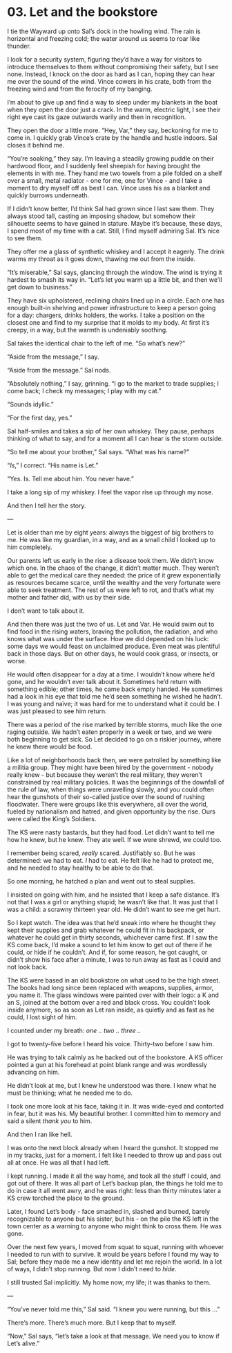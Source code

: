 # 03. Let and the bookstore

I tie the Wayward up onto Sal’s dock in the howling wind. The rain is horizontal and freezing cold; the water around us seems to roar like thunder.

I look for a security system, figuring they’d have a way for visitors to introduce themselves to them without compromising their safety, but I see none. Instead, I knock on the door as hard as I can, hoping they can hear me over the sound of the wind. Vince cowers in his crate, both from the freezing wind and from the ferocity of my banging.

I’m about to give up and find a way to sleep under my blankets in the boat when they open the door just a crack. In the warm, electric light, I see their right eye cast its gaze outwards warily and then in recognition.

They open the door a little more. “Hey, Var,” they say, beckoning for me to come in. I quickly grab Vince’s crate by the handle and hustle indoors. Sal closes it behind me.

“You’re soaking,” they say. I’m leaving a steadily growing puddle on their hardwood floor, and I suddenly feel sheepish for having brought the elements in with me. They hand me two towels from a pile folded on a shelf over a small, metal radiator - one for me, one for Vince - and I take a moment to dry myself off as best I can. Vince uses his as a blanket and quickly burrows underneath.

If I didn’t know better, I’d think Sal had grown since I last saw them. They always stood tall, casting an imposing shadow, but somehow their silhouette seems to have gained in stature. Maybe it’s because, these days, I spend most of my time with a cat. Still, I find myself admiring Sal. It’s nice to see them.

They offer me a glass of synthetic whiskey and I accept it eagerly. The drink warms my throat as it goes down, thawing me out from the inside.

“It’s miserable,” Sal says, glancing through the window. The wind is trying it hardest to smash its way in. “Let’s let you warm up a little bit, and then we’ll get down to business.”

They have six upholstered, reclining chairs lined up in a circle. Each one has enough built-in shelving and power infrastructure to keep a person going for a day: chargers, drinks holders, the works. I take a position on the closest one and find to my surprise that it molds to my body. At first it’s creepy, in a way, but the warmth is undeniably soothing.

Sal takes the identical chair to the left of me. “So what’s new?”

“Aside from the message,” I say.

“Aside from the message.” Sal nods.

“Absolutely nothing,” I say, grinning. “I go to the market to trade supplies; I come back; I check my messages; I play with my cat.”

“Sounds idyllic.”

“For the first day, yes.”

Sal half-smiles and takes a sip of her own whiskey. They pause, perhaps thinking of what to say, and for a moment all I can hear is the storm outside.

“So tell me about your brother,” Sal says. “What was his name?”

“*Is*,” I correct. “His name is Let.”

“Yes. Is. Tell me about him. You never have.”

I take a long sip of my whiskey. I feel the vapor rise up through my nose.

And then I tell her the story.

—

Let is older than me by eight years: always the biggest of big brothers to me. He was like my guardian, in a way, and as a small child I looked up to him completely.

Our parents left us early in the rise: a disease took them. We didn’t know which one. In the chaos of the change, it didn’t matter much. They weren’t able to get the medical care they needed: the price of it grew exponentially as resources became scarce, until the wealthy and the very fortunate were able to seek treatment. The rest of us were left to rot, and that’s what my mother and father did, with us by their side.

I don’t want to talk about it.

And then there was just the two of us. Let and Var. He would swim out to find food in the rising waters, braving the pollution, the radiation, and who knows what was under the surface. How we did depended on his luck: some days we would feast on unclaimed produce. Even meat was plentiful back in those days. But on other days, he would cook grass, or insects, or worse.

He would often disappear for a day at a time. I wouldn’t know where he’d gone, and he wouldn’t ever talk about it. Sometimes he’d return with something edible; other times, he came back empty handed. He sometimes had a look in his eye that told me he’d seen something he wished he hadn’t. I was young and naïve; it was hard for me to understand what it could be. I was just pleased to see him return.

There was a period of the rise marked by terrible storms, much like the one raging outside. We hadn’t eaten properly in a week or two, and we were both beginning to get sick. So Let decided to go on a riskier journey, where he knew there would be food.

Like a lot of neighborhoods back then, we were patrolled by something like a militia group. They might have been hired by the government - nobody really knew - but because they weren’t the real military, they weren’t constrained by real military policies. It was the beginnings of the downfall of the rule of law, when things were unravelling slowly, and you could often hear the gunshots of their so-called justice over the sound of rushing floodwater. There were groups like this everywhere, all over the world, fueled by nationalism and hatred, and given opportunity by the rise. Ours were called the King’s Soldiers.

The KS were nasty bastards, but they had food. Let didn’t want to tell me how he knew, but he knew. They ate well. If we were shrewd, we could too.

I remember being scared, *really* scared. Justifiably so. But he was determined: we had to eat. *I* had to eat. He felt like he had to protect me, and he needed to stay healthy to be able to do that.

So one morning, he hatched a plan and went out to steal supplies.

I insisted on going with him, and he insisted that I keep a safe distance. It’s not that I was a girl or anything stupid; he wasn’t like that. It was just that I was a child: a scrawny thirteen year old. He didn’t want to see me get hurt.

So I kept watch. The idea was that he’d sneak into where he thought they kept their supplies and grab whatever he could fit in his backpack, or whatever he could get in thirty seconds, whichever came first. If I saw the KS come back, I’d make a sound to let him know to get out of there if he could, or hide if he couldn’t. And if, for some reason, he got caught, or didn’t show his face after a minute, I was to run away as fast as I could and not look back.

The KS were based in an old bookstore on what used to be the high street. The books had long since been replaced with weapons, supplies, armor, you name it. The glass windows were painted over with their logo: a K and an S, joined at the bottom over a red and black cross. You couldn’t look inside anymore, so as soon as Let ran inside, as quietly and as fast as he could, I lost sight of him.

I counted under my breath: *one .. two .. three ..*

I got to twenty-five before I heard his voice. Thirty-two before I saw him.

He was trying to talk calmly as he backed out of the bookstore. A KS officer pointed a gun at his forehead at point blank range and was wordlessly advancing on him.

He didn’t look at me, but I knew he understood was there. I knew what he must be thinking; what he needed me to do.

I took one more look at his face, taking it in. It was wide-eyed and contorted in fear, but it was his. My beautiful brother. I committed him to memory and said a silent *thank you* to him.

And then I ran like hell.

I was onto the next block already when I heard the gunshot. It stopped me in my tracks, just for a moment. I felt like I needed to throw up and pass out all at once. He was all that I had left.

I kept running. I made it all the way home, and took all the stuff I could, and got out of there. It was all part of Let’s backup plan, the things he told me to do in case it all went awry, and he was right: less than thirty minutes later a KS crew torched the place to the ground.

Later, I found Let’s body - face smashed in, slashed and burned, barely recognizable to anyone but his sister, but his - on the pile the KS left in the town center as a warning to anyone who might think to cross them. He was gone.

Over the next few years, I moved from squat to squat, running with whoever I needed to run with to survive. It would be years before I found my way to Sal; before they made me a new identity and let me rejoin the world. In a lot of ways, I didn’t stop running. But now I didn’t need to *hide*.

I still trusted Sal implicitly. My home now, my life; it was thanks to them.

—

“You’ve never told me this,” Sal said. “I knew you were running, but this …”

There’s more. There’s much more. But I keep that to myself.

“Now,” Sal says, “let’s take a look at that message. We need you to know if Let’s alive.”